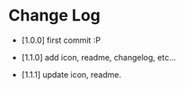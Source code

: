# Change Log

- [1.0.0] first commit :P

- [1.1.0] add icon, readme, changelog, etc...

- [1.1.1] update icon, readme.
